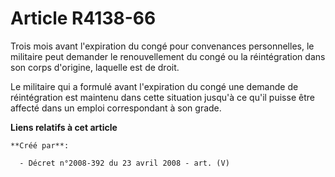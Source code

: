 # Article R4138-66

Trois mois avant l'expiration du congé pour convenances personnelles, le militaire peut demander le renouvellement du congé
ou la réintégration dans son corps d'origine, laquelle est de droit.

Le militaire qui a formulé avant l'expiration du congé une demande de réintégration est maintenu dans cette situation jusqu'à
ce qu'il puisse être affecté dans un emploi correspondant à son grade.

**Liens relatifs à cet article**

	**Créé par**:

	  - Décret n°2008-392 du 23 avril 2008 - art. (V)
